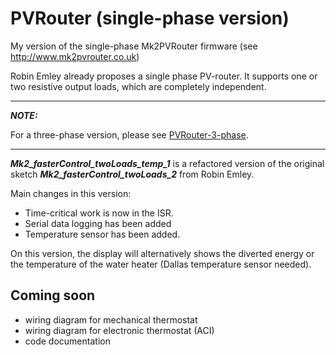 # PVRouter (single-phase version)

My version of the single-phase Mk2PVRouter firmware (see <http://www.mk2pvrouter.co.uk>)

Robin Emley already proposes a single phase PV-router.
It supports one or two resistive output loads, which are completely independent.

---
**_NOTE:_**

For a three-phase version, please see [PVRouter-3-phase](https://github.com/FredM67/PVRouter-3-phase).

---

***Mk2_fasterControl_twoLoads_temp_1*** is a refactored version of the original sketch ***Mk2_fasterControl_twoLoads_2*** from Robin Emley.

Main changes in this version:

- Time-critical work is now in the ISR.
- Serial data logging has been added
- Temperature sensor has been added.

On this version, the display will alternatively shows the diverted energy or the temperature of the water heater (Dallas temperature sensor needed).

## Coming soon
- wiring diagram for mechanical thermostat
- wiring diagram for electronic thermostat (ACI)
- code documentation